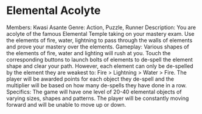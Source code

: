 # Elemental Acolyte
Members: Kwasi Asante
Genre: Action, Puzzle, Runner
Description: You are acolyte of the famous Elemental Temple taking on your mastery exam. Use the elements of fire, water, lightning to pass through the walls of elements and prove your mastery over the elements.
Gameplay: Various shapes of the elements of fire, water and lighting will rush at you. Touch the corresponding buttons to launch bolts of elements to de-spell the element shape and clear your path. However, each element can only be de-spelled by the element they are weakest to: Fire > Lightning > Water > Fire. The player will be awarded points for each object they de-spell and the multiplier will be based on how many de-spells they have done in a row.
Specifics: The game will have one level of 20-40 elemental objects of varying sizes, shapes and patterns. The player will be constantly moving forward and will be unable to move up or down.

